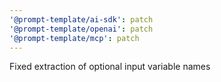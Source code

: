 ```yaml
---
'@prompt-template/ai-sdk': patch
'@prompt-template/openai': patch
'@prompt-template/mcp': patch
---
```


Fixed extraction of optional input variable names

